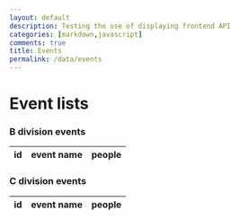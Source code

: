 ```yaml
---
layout: default
description: Testing the use of displaying frontend API
categories: [markdown,javascript]
comments: true
title: Events
permalink: /data/events
---
```

<h1>Event lists</h1>
<h3>B division events</h3>
<table>
  <thead>
  <tr>
    <th>id</th>
    <th>event name</th>
    <th>people</th>
  </tr>
  </thead>
  <tbody id = "div_b">

  </tbody>
</table>

<h3>C division events</h3>
<table>
  <thead>
  <tr>
    <th>id</th>
    <th>event name</th>
    <th>people</th>
  </tr>
  </thead>
  <tbody id = "div_c">

  </tbody>
</table>




<!-- Script is layed out in a sequence (no function) and will execute when page is loaded -->
<script>
  // prepare HTML result container for new output
  const resultContainerB = document.getElementById("div_b");
  const resultContainerC = document.getElementById("div_c");

  // prepare fetch options
  const url = "https://backend.dnhsscioly.tk/api/events/";

  const options = {
    method: 'GET', // *GET, POST, PUT, DELETE, etc.
    mode: 'cors', // no-cors, *cors, same-origin
    cache: 'default', // *default, no-cache, reload, force-cache, only-if-cached
    credentials: 'omit', // include, *same-origin, omit
    headers: {
      'Content-Type': 'application/json'
      // 'Content-Type': 'application/x-www-form-urlencoded',
    },
  };

  // fetch the API
  fetch(url, options)
    // response is a RESTful "promise" on any successful fetch
    .then(response => {
      // check for response errors
      if (response.status !== 200) {
          const errorMsg = 'Database response error: ' + response.status;
          console.log(errorMsg);
          const tr = document.createElement("tr");
          const td = document.createElement("td");
          td.innerHTML = errorMsg;
          tr.appendChild(td);
          resultContainerB.appendChild(tr);
          return;
      }
      // valid response will have json data
      response.json().then(data => {


          for (const row of data) {
            
            const tr = document.createElement("tr");

            const id = document.createElement("td");
            const event = document.createElement("td");
            const people = document.createElement("td");
              
            const graduation = document.createElement("td");
            let division = row.division;

            id.innerHTML = row.id;
            event.innerHTML = row.name;
            people.innerHTML = row.people;

            tr.appendChild(id);
            
            tr.appendChild(event);
            tr.appendChild(people);

            if (division.match("b")) {
              console.log(division);
              resultContainerB.appendChild(tr);
            } else {
              resultContainerC.appendChild(tr);
            }
            
          }
      })
  })
  // catch fetch errors (ie ACCESS to server blocked)
  .catch(err => {
    console.error(err);
    const tr = document.createElement("tr");
    const td = document.createElement("td");
    td.innerHTML = err;
    tr.appendChild(td);
    resultContainerB.appendChild(tr);
  });
</script>